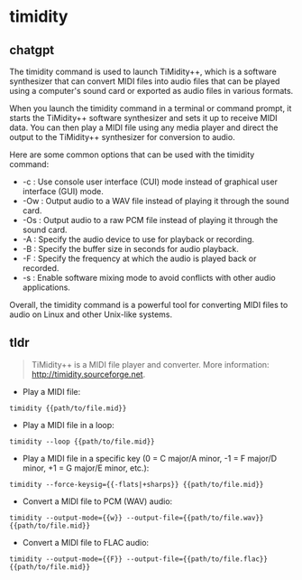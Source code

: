 # timidity 
## chatgpt 
The timidity command is used to launch TiMidity++, which is a software synthesizer that can convert MIDI files into audio files that can be played using a computer's sound card or exported as audio files in various formats.

When you launch the timidity command in a terminal or command prompt, it starts the TiMidity++ software synthesizer and sets it up to receive MIDI data. You can then play a MIDI file using any media player and direct the output to the TiMidity++ synthesizer for conversion to audio.

Here are some common options that can be used with the timidity command:

- -c : Use console user interface (CUI) mode instead of graphical user interface (GUI) mode.
- -Ow : Output audio to a WAV file instead of playing it through the sound card.
- -Os : Output audio to a raw PCM file instead of playing it through the sound card.
- -A : Specify the audio device to use for playback or recording.
- -B : Specify the buffer size in seconds for audio playback.
- -F : Specify the frequency at which the audio is played back or recorded.
- -s : Enable software mixing mode to avoid conflicts with other audio applications.

Overall, the timidity command is a powerful tool for converting MIDI files to audio on Linux and other Unix-like systems. 

## tldr 
 
> TiMidity++ is a MIDI file player and converter.
> More information: <http://timidity.sourceforge.net>.

- Play a MIDI file:

`timidity {{path/to/file.mid}}`

- Play a MIDI file in a loop:

`timidity --loop {{path/to/file.mid}}`

- Play a MIDI file in a specific key (0 = C major/A minor, -1 = F major/D minor, +1 = G major/E minor, etc.):

`timidity --force-keysig={{-flats|+sharps}} {{path/to/file.mid}}`

- Convert a MIDI file to PCM (WAV) audio:

`timidity --output-mode={{w}} --output-file={{path/to/file.wav}} {{path/to/file.mid}}`

- Convert a MIDI file to FLAC audio:

`timidity --output-mode={{F}} --output-file={{path/to/file.flac}} {{path/to/file.mid}}`
